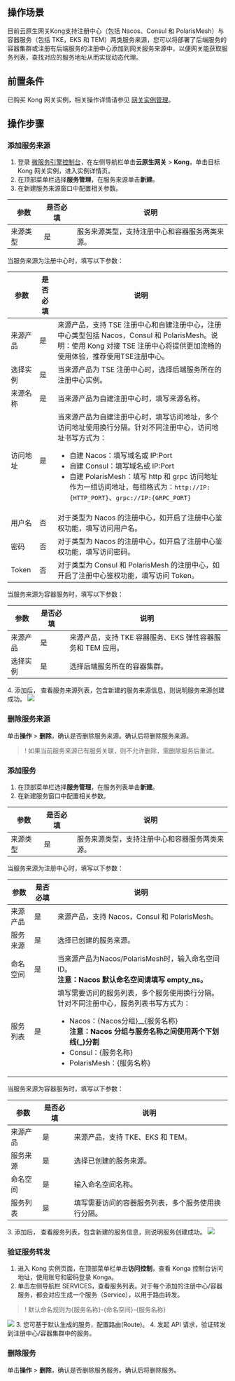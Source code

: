 ## 操作场景
目前云原生网关Kong支持注册中心（包括 Nacos、Consul 和 PolarisMesh）与容器服务（包括 TKE，EKS 和 TEM）两类服务来源，您可以将部署了后端服务的容器集群或注册有后端服务的注册中心添加到网关服务来源中，以便网关能获取服务列表，查找对应的服务地址从而实现动态代理。

## 前置条件
已购买 Kong 网关实例，相关操作详情请参见 [网关实例管理](https://cloud.tencent.com/document/product/1364/72495)。

## 操作步骤
### 添加服务来源
1. 登录 [微服务引擎控制台](https://console.cloud.tencent.com/tse)，在左侧导航栏单击**云原生网关** > **Kong**，单击目标 Kong 网关实例，进入实例详情页。
2. 在顶部菜单栏选择**服务管理**，在服务来源单击**新建**。
3. 在新建服务来源窗口中配置相关参数。
<table>
<thead>
<tr>
<th>参数</th>
<th>是否必填</th>
<th>说明</th>
</tr>
</thead>
<tbody><tr>
<td>来源类型</td>
<td>是</td>
<td>服务来源类型，支持注册中心和容器服务两类来源。</td>
</tr>
</tbody></table>
当服务来源为注册中心时，填写以下参数：
<table>
<thead>
<tr>
<th>参数</th>
<th>是否必填</th>
<th>说明</th>
</tr>
</thead>
<tbody><tr>
<td>来源产品</td>
<td>是</td>
<td>来源产品，支持 TSE 注册中心和自建注册中心，注册中心类型包括 Nacos，Consul 和 PolarisMesh。说明：使用 Kong 对接 TSE 注册中心将提供更加流畅的使用体验，推荐使用TSE注册中心。</td>
</tr>
<tr>
<td>选择实例</td>
<td>是</td>
<td>当来源产品为 TSE 注册中心时，选择后端服务所在的注册中心实例。</td>
</tr>
<tr>
<td>来源名称</td>
<td>是</td>
<td>当来源产品为自建注册中心时，填写来源名称。</td>
</tr>
<tr>
<td>访问地址</td>
<td>是</td>
<td>当来源产品为自建注册中心时，填写访问地址，多个访问地址使用换行分隔。针对不同注册中心，访问地址书写方式为：<ul><li> 自建 Nacos：填写域名或 IP:Port </li><li> 自建 Consul：填写域名或 IP:Port </li><li> 自建 PolarisMesh：填写 http 和 grpc 访问地址作为一组访问地址，每组格式为：<code>http://IP:{HTTP_PORT}</code>、<code>grpc://IP:{GRPC_PORT}</code></li></ul></td>
</tr>
<tr>
<td>用户名</td>
<td>否</td>
<td>对于类型为 Nacos 的注册中心，如开启了注册中心鉴权功能，填写访问用户名。</td>
</tr>
<tr>
<td>密码</td>
<td>否</td>
<td>对于类型为 Nacos 的注册中心，如开启了注册中心鉴权功能，填写访问密码。</td>
</tr>
<tr>
<td>Token</td>
<td>否</td>
<td>对于类型为 Consul 和 PolarisMesh 的注册中心，如开启了注册中心鉴权功能，填写访问 Token。</td>
</tr>
</tbody></table>
当服务来源为容器服务时，填写以下参数：
<table>
<thead>
<tr>
<th>参数</th>
<th>是否必填</th>
<th>说明</th>
</tr>
</thead>
<tbody><tr>
<td>来源产品</td>
<td>是</td>
<td>来源产品，支持 TKE 容器服务、EKS 弹性容器服务和 TEM 应用。</td>
</tr>
<tr>
<td>选择实例</td>
<td>是</td>
<td>选择后端服务所在的容器集群。</td>
</tr>
</tbody></table>
4. 添加后， 查看服务来源列表，包含新建的服务来源信息，则说明服务来源创建成功。
<img src="https://qcloudimg.tencent-cloud.cn/raw/c692a0f53b1ec33ca4a64a1ac197d243.jpg">

### 删除服务来源
单击**操作** > **删除**，确认是否删除服务来源。确认后将删除服务来源。
>! 如果当前服务来源已有服务关联，则不允许删除，需删除服务后重试。

### 添加服务
1. 在顶部菜单栏选择**服务管理**，在服务列表单击**新建**。
2. 在新建服务窗口中配置相关参数。
<table>
<thead>
<tr>
<th>参数</th>
<th>是否必填</th>
<th>说明</th>
</tr>
</thead>
<tbody><tr>
<td>来源类型</td>
<td>是</td>
<td>服务来源类型，支持注册中心和容器服务两类来源。</td>
</tr>
</tbody></table>
当服务来源为注册中心时，填写以下参数：
<table>
<thead>
<tr>
<th>参数</th>
<th>是否必填</th>
<th>说明</th>
</tr>
</thead>
<tbody><tr>
<td>来源产品</td>
<td>是</td>
<td>来源产品，支持 Nacos，Consul 和 PolarisMesh。</td>
</tr>
<tr>
<td>服务来源</td>
<td>是</td>
<td>选择已创建的服务来源。</td>
</tr>
<tr>
<td>命名空间</td>
<td>是</td>
<td>当来源产品为Nacos/PolarisMesh时，输入命名空间ID。<br><strong>注意：Nacos 默认命名空间请填写 empty_ns。</strong></td>
</tr>
<tr>
<td>服务列表</td>
<td>是</td>
<td>填写需要访问的服务列表，多个服务使用换行分隔。针对不同注册中心，服务列表书写方式为：<ul><li> Nacos：{Nacos分组}__{服务名称}<br><b>注意：Nacos 分组与服务名称之间使用两个下划线(_)分割</b></li><li> Consul：{服务名称}</li><li> PolarisMesh：{服务名称}</li></ul></td>
</tr>
</tbody></table>
当服务来源为容器服务时，填写以下参数：
<table>
<thead>
<tr>
<th>参数</th>
<th>是否必填</th>
<th>说明</th>
</tr>
</thead>
<tbody><tr>
<td>来源产品</td>
<td>是</td>
<td>来源产品，支持 TKE、EKS 和 TEM。</td>
</tr>
<tr>
<td>服务来源</td>
<td>是</td>
<td>选择已创建的服务来源。</td>
</tr>
<tr>
<td>命名空间</td>
<td>是</td>
<td>输入命名空间名称。</td>
</tr>
<tr>
<td>服务列表</td>
<td>是</td>
<td>填写需要访问的容器服务列表，多个服务使用换行分隔。</td>
</tr>
</tbody></table>
3. 添加后， 查看服务列表，包含新建的服务信息，则说明服务创建成功。
<img src="https://qcloudimg.tencent-cloud.cn/raw/aa9afa6dbedb6d1b156c389e67ddc03b.jpg">

### 验证服务转发
1. 进入 Kong 实例页面，在顶部菜单栏单击**访问控制**，查看 Konga 控制台访问地址，使用账号和密码登录 Konga。
2. 单击左侧导航栏 SERVICES，查看服务列表。对于每个添加的注册中心/容器服务，都会对应生成一个服务（Service），以用于路由转发。
>! 默认命名规则为{服务名称}-{命名空间}-{服务名称}
<img src="https://qcloudimg.tencent-cloud.cn/raw/b076601ac3249f100543b80a396b10e6.jpg">
3. 您可基于默认生成的服务，配置路由(Route)。
4. 发起 API 请求，验证转发到注册中心/容器集群中的服务。

### 删除服务
单击**操作** > **删除**，确认是否删除服务服务。确认后将删除服务。
